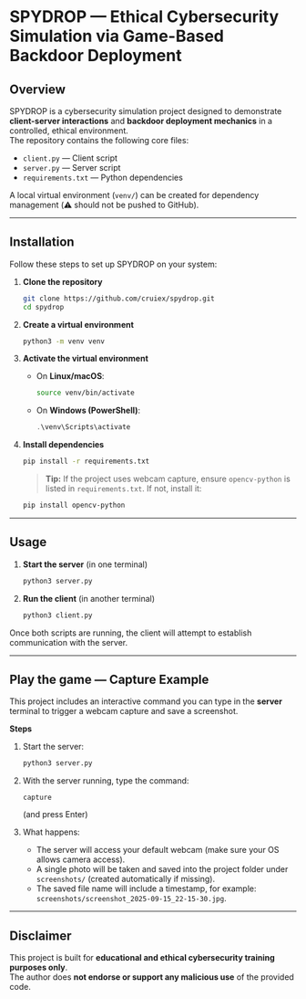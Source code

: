 # SPYDROP — Ethical Cybersecurity Simulation via Game-Based Backdoor Deployment

##  Overview
SPYDROP is a cybersecurity simulation project designed to demonstrate **client-server interactions** and **backdoor deployment mechanics** in a controlled, ethical environment.  
The repository contains the following core files:

- `client.py` — Client script  
- `server.py` — Server script  
- `requirements.txt` — Python dependencies  

A local virtual environment (`venv/`) can be created for dependency management (⚠️ should not be pushed to GitHub).

---

##  Installation

Follow these steps to set up SPYDROP on your system:

1. **Clone the repository**
   ```bash
   git clone https://github.com/cruiex/spydrop.git
   cd spydrop
   ```

2. **Create a virtual environment**
   ```bash
   python3 -m venv venv
   ```

3. **Activate the virtual environment**
   - On **Linux/macOS**:
     ```bash
     source venv/bin/activate
     ```
   - On **Windows (PowerShell)**:
     ```powershell
     .\venv\Scripts\activate
     ```

4. **Install dependencies**
   ```bash
   pip install -r requirements.txt
   ```
   > **Tip:** If the project uses webcam capture, ensure `opencv-python` is listed in `requirements.txt`. If not, install it:
   ```bash
   pip install opencv-python
   ```

---

##  Usage

1. **Start the server** (in one terminal)
   ```bash
   python3 server.py
   ```

2. **Run the client** (in another terminal)
   ```bash
   python3 client.py
   ```

 Once both scripts are running, the client will attempt to establish communication with the server.

---

##  Play the game — Capture Example

This project includes an interactive command you can type in the **server** terminal to trigger a webcam capture and save a screenshot.

**Steps**

1. Start the server:
   ```bash
   python3 server.py
   ```

2. With the server running, type the command:
   ```
   capture
   ```
   (and press Enter)

3. What happens:
   - The server will access your default webcam (make sure your OS allows camera access).
   - A single photo will be taken and saved into the project folder under `screenshots/` (created automatically if missing).
   - The saved file name will include a timestamp, for example: `screenshots/screenshot_2025-09-15_22-15-30.jpg`.



---

##  Disclaimer
This project is built for **educational and ethical cybersecurity training purposes only**.  
The author does **not endorse or support any malicious use** of the provided code.
